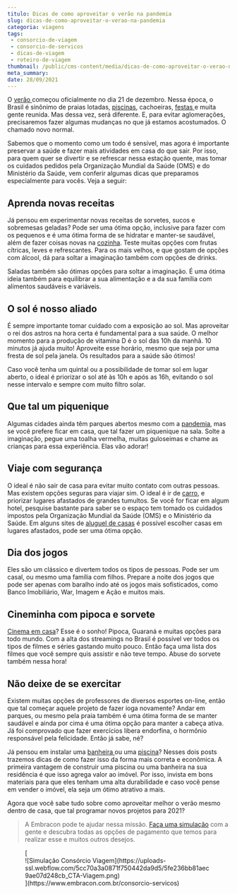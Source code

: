 ```yaml
---
titulo: Dicas de como aproveitar o verão na pandemia
slug: dicas-de-como-aproveitar-o-verao-na-pandemia
categoria: viagens
tags:
 - consorcio-de-viagem
 - consorcio-de-servicos
 - dicas-de-viagem
 - roteiro-de-viagem
thumbnail: /public/cms-content/media/dicas-de-como-aproveitar-o-verao-na-pandemia.jpg
meta_summary: 
date: 28/09/2021
---
```

O [verão ](https://www.embracon.com.br/blog/5-lugares-para-conhecer-no-verao)começou oficialmente no dia 21 de dezembro. Nessa época, o Brasil é sinônimo de praias lotadas, [piscinas](https://www.embracon.com.br/blog/sonha-em-ter-uma-piscina-em-casa-realize-esse-sonho-com-o-consorcio-de-servicos), cachoeiras, [festas ](https://www.embracon.com.br/blog/entenda-como-funciona-um-consorcio-para-festas)e muita gente reunida. Mas dessa vez, será diferente. E, para evitar aglomerações, precisaremos fazer algumas mudanças no que já estamos acostumados. O chamado novo normal.

Sabemos que o momento como um todo é sensível, mas agora é importante preservar a saúde e fazer mais atividades em casa do que sair. Por isso, para quem quer se divertir e se refrescar nessa estação quente, mas tomar os cuidados pedidos pela Organização Mundial da Saúde (OMS) e do Ministério da Saúde, vem conferir algumas dicas que preparamos especialmente para vocês. Veja a seguir:

Aprenda novas receitas
----------------------

Já pensou em experimentar novas receitas de sorvetes, sucos e sobremesas geladas? Pode ser uma ótima opção, inclusive para fazer com os pequenos e é uma ótima forma de se hidratar e manter-se saudável, além de fazer coisas novas na [cozinha](https://www.embracon.com.br/blog/como-ter-uma-cozinha-funcional-em-casa). Teste muitas opções com frutas cítricas, leves e refrescantes. Para os mais velhos, e que gostam de opções com álcool, dá para soltar a imaginação também com opções de drinks.

Saladas também são ótimas opções para soltar a imaginação. É uma ótima ideia também para equilibrar a sua alimentação e a da sua família com alimentos saudáveis e variáveis.

O sol é nosso aliado
--------------------

É sempre importante tomar cuidado com a exposição ao sol. Mas aproveitar o rei dos astros na hora certa é fundamental para a sua saúde. O melhor momento para a produção de vitamina D é o sol das 10h da manhã. 10 minutos já ajuda muito! Aproveite esse horário, mesmo que seja por uma fresta de sol pela janela. Os resultados para a saúde são ótimos!

Caso você tenha um quintal ou a possibilidade de tomar sol em lugar aberto, o ideal é priorizar o sol até às 10h e após as 16h, evitando o sol nesse intervalo e sempre com muito filtro solar.

Que tal um piquenique 
----------------------

Algumas cidades ainda têm parques abertos mesmo com a [pandemia](https://www.embracon.com.br/blog/35-coisas-para-fazer-quando-a-pandemia-passar), mas se você prefere ficar em casa, que tal fazer um piquenique na sala. Solte a imaginação, pegue uma toalha vermelha, muitas guloseimas e chame as crianças para essa experiência. Elas vão adorar!

Viaje com segurança
-------------------

O ideal é não sair de casa para evitar muito contato com outras pessoas. Mas existem opções seguras para viajar sim. O ideal é ir de [carro](https://www.embracon.com.br/blog/3-lugares-incriveis-para-viajar-de-carro), e priorizar lugares afastados de grandes tumultos. Se você for ficar em algum hotel, pesquise bastante para saber se o espaço tem tomado os cuidados impostos pela Organização Mundial da Saúde (OMS) e o Ministério da Saúde. Em alguns sites de [aluguel de casas](https://www.embracon.com.br/blog/como-sair-do-aluguel-definitivamente) é possível escolher casas em lugares afastados, pode ser uma ótima opção.

Dia dos jogos
-------------

Eles são um clássico e divertem todos os tipos de pessoas. Pode ser um casal, ou mesmo uma família com filhos. Prepare a noite dos jogos que pode ser apenas com baralho indo até os jogos mais sofisticados, como Banco Imobiliário, War, Imagem e Ação e muitos mais.

Cineminha com pipoca e sorvete
------------------------------

[Cinema em casa](https://www.embracon.com.br/blog/como-montar-uma-sala-de-cinema-em-casa-confira-estas-4-dicas)? Esse é o sonho! Pipoca, Guaraná e muitas opções para todo mundo. Com a alta dos streamings no Brasil é possível ver todos os tipos de filmes e séries gastando muito pouco. Então faça uma lista dos filmes que você sempre quis assistir e não teve tempo. Abuse do sorvete também nessa hora!

Não deixe de se exercitar 
--------------------------

Existem muitas opções de professores de diversos esportes on-line, então que tal começar aquele projeto de fazer ioga novamente? Andar em parques, ou mesmo pela praia também é uma ótima forma de se manter saudável e ainda por cima é uma ótima opção para manter a cabeça ativa. Já foi comprovado que fazer exercícios libera endorfina, o hormônio responsável pela felicidade. Então já sabe, né?

Já pensou em instalar uma [banheira ](https://www.embracon.com.br/blog/entenda-como-e-possivel-ter-uma-banheira-em-casa)ou uma [piscina](https://www.embracon.com.br/blog/afinal-vale-a-pena-ter-uma-piscina-em-casa-confira-os-pros-e-contras)? Nesses dois posts trazemos dicas de como fazer isso da forma mais correta e econômica. A primeira vantagem de construir uma piscina ou uma banheira na sua residência é que isso agrega valor ao imóvel. Por isso, invista em bons materiais para que eles tenham uma alta durabilidade e caso você pense em vender o imóvel, ela seja um ótimo atrativo a mais.

Agora que você sabe tudo sobre como aproveitar melhor o verão mesmo dentro de casa, que tal programar novos projetos para 2021?

> A Embracon pode te ajudar nessa missão. [Faça uma simulação](https://www.embracon.com.br/consorcio-servicos) com a gente e descubra todas as opções de pagamento que temos para realizar esse e muitos outros desejos.

<figure class="w-richtext-figure-type-image w-richtext-align-center">[<div>![Simulação Consórcio Viagem](https://uploads-ssl.webflow.com/5cc70a3a0871f750442da9d5/5fe236bb81aec9ae07d248cb_CTA-Viagem.png)</div>](https://www.embracon.com.br/consorcio-servicos)</figure>
